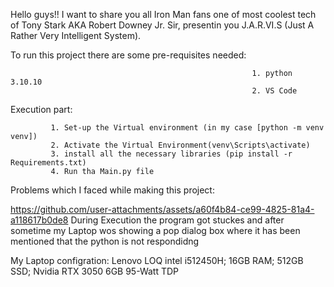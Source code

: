 Hello guys!! I want to share you all Iron Man fans one of most coolest tech of Tony Stark AKA Robert Downey Jr. Sir, presentin you J.A.R.VI.S (Just A Rather Very Intelligent System).





To run this project there are some pre-requisites needed: 





                                                          1. python 3.10.10
                                                          2. VS Code



Execution part:





             1. Set-up the Virtual environment (in my case [python -m venv venv])
             2. Activate the Virtual Environment(venv\Scripts\activate)
             3. install all the necessary libraries (pip install -r Requirements.txt)
             4. Run tha Main.py file







Problems which I faced while making this project:



https://github.com/user-attachments/assets/a60f4b84-ce99-4825-81a4-a118617b0de8
During Execution the program got stuckes and after sometime my Laptop wos showing a pop dialog box where it has been mentioned that the python is 
not respondidng

My Laptop configration:
                                              Lenovo LOQ intel i512450H; 16GB RAM; 512GB SSD; Nvidia RTX 3050 6GB 95-Watt TDP

